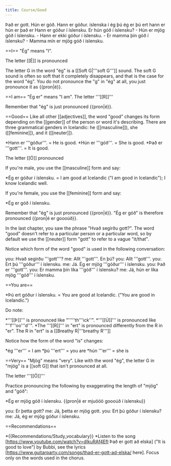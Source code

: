 ```yaml
---
title: Course/Good
---
```

<vocabulary>
Það er gott.
Hún er góð.
Hann er góður.
íslenska
í
ég
þú
ég er
þú ert
hann er
hún er
það er
Hann er góður í íslensku.
Er hún góð í íslensku?
- Hún er mjög góð í íslensku.
- Hann er ekki góður í íslensku.
- Er mamma þín góð í íslensku?
- Mamma mín er mjög góð í íslensku.
</vocabulary>

==I==
"Ég" means "I".

The letter [[É]] is pronounced <Audio src="iD48.mp3" inline/>. It is not a single sound but two, being pronounced like "yeah" in English.

The letter G in the word "ég" is a [[Soft G|'''soft G''']] sound. The soft G sound is often so soft that it completely disappears, and that is the case for the word "ég". You do not pronounce the "g" in "ég" at all, you just pronounce it as {{pron|é}}.

==I am==
"Ég er" means "I am". The letter '''[[R]]''' <Audio src="SpJM.mp3" inline/> is pronounced by tapping the roof of your mouth once quickly with the tongue, like the American pronunciation of ''au'''t'''umn'' or ''be'''tt'''er''.

Remember that "ég" is just pronounced {{pron|é}}.

==Good==
Like all other [[adjectives]], the word "good" changes its form depending on the [[gender]] of the person or word it's describing. There are three grammatical genders in Icelandic: he ([[masculine]]), she ([[feminine]]), and it ([[neuter]]).

*Hann er '''góður'''. = He is good.
*Hún er '''góð'''. = She is good.
*Það er '''gott'''. = It is good.

The letter [[Ó]] pronounced <Audio src="UKe9.mp3" inline/>, like in the English "''g'''oa'''l''". Ó is pronounced as a sequence of two sounds: "[[o]][[ú]]". In both "góð" and "góður" it's a [[long sound]], and it's better to exaggerate the length of long sounds rather than making them too short.

If you're male, you use the [[masculine]] form and say:

*Ég er góður í íslensku. = I am good at Icelandic ("I am good in Icelandic"); I know Icelandic well.

If you're female, you use the [[feminine]] form and say:

*Ég er góð í íslensku.

Remember that "ég" is just pronounced {{pron|é}}. "Ég er góð" is therefore pronounced {{pron|é er goooúð}}.

In the last chapter, you saw the phrase "Hvað segirðu gott?". The word "good" doesn't refer to a particular person or a particular word, so by default we use the [[neuter]] form "gott" to refer to a vague "it/that".

Notice which form of the word "good" is used in the following conversation:

<Conversation>
you: Hvað segirðu '''gott'''?
me: Allt '''gott'''. En þú?
you: Allt '''gott'''.
you: Ert þú '''góður''' í íslensku.
me: Já. Ég er mjög '''góður''' í íslensku.
you: Það er '''gott'''.
you: Er mamma þín líka '''góð''' í íslensku?
me: Já, hún er líka mjög '''góð''' í íslensku.
</Conversation>

==You are==

*Þú ert góður í íslensku. = You are good at Icelandic. ("You are good in Icelandic.")

Do note:

*'''[[Þ]]''' is pronounced like "'''''th'''ick''".
*'''[[Ú]]''' is pronounced like "''f'''oo'''d''".
*The '''[[R]]''' in "ert" is pronounced differently from the R in "er". The R in "ert" is a [[Breathy R|'''breathy R''']] <Audio src="iZyO.mp3" inline/>. It may sound more similar to an S than an R at first, but it is an R sound. To pronounce it, do the following: Start with the '''''r''''' sound in the American '''''r'''ed''. Keep your tongue in that position. Then blow air over the tip of your tongue.

Notice how the form of the word "is" changes:

*ég '''er''' = I am
*þú '''ert''' = you are
*hún '''er''' = she is

==Very==
"Mjög" means "very". Like with the word "ég", the letter G in "mjög" is a [[soft G]] that isn't pronounced at all.

The letter '''[[Ö]]''' <Audio src=" 3AF6.mp3" inline/>is pronounced similarly to the English ''b'''i'''rd'' or ''n'''u'''rse'', but you do have to make your mouth circle-shaped and you have to pronounce it in the front of your mouth. In the word "mjög" it's a very long sound, and you should exaggerate its length. Since the G is silent, you can imagine it being written {{pron|mjööö}}.

Practice pronouncing the following by exaggerating the length of "mjög" and "góð":

*Ég er mjög góð í íslensku. {{pron|é er mjuööö goooúð í íslensku}}

you: Er þetta gott?
me: Já, þetta er mjög gott.
you: Ert þú góður í íslensku?
me: Já, ég er mjög góður í íslensku.

==Recommendations==

*{{Recommendations/Study_vocabulary}}
*Listen to the song [https://www.youtube.com/watch?v=dIkuRAf4EfI Það er gott að elska] ("It is good to love") by Bubbi, see the lyrics [https://www.guitarparty.com/songs/thad-er-gott-ad-elska/ here]. Focus only on the words used in the chorus.
